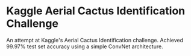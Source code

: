 # Kaggle Aerial Cactus Identification Challenge
An attempt at Kaggle's Aerial Cactus Identification challenge. Achieved 99.97% test set accuracy using a simple ConvNet architecture.
